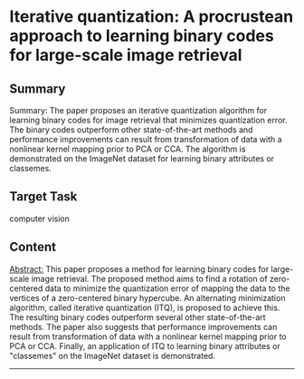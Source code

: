 # Iterative quantization: A procrustean approach to learning binary codes for large-scale image retrieval

## Summary

Summary: The paper proposes an iterative quantization algorithm for learning binary codes for image retrieval that minimizes quantization error. The binary codes outperform other state-of-the-art methods and performance improvements can result from transformation of data with a nonlinear kernel mapping prior to PCA or CCA. The algorithm is demonstrated on the ImageNet dataset for learning binary attributes or classemes.


## Target Task

computer vision

## Content

<Abstract:> This paper proposes a method for learning binary codes for large-scale image retrieval. The proposed method aims to find a rotation of zero-centered data to minimize the quantization error of mapping the data to the vertices of a zero-centered binary hypercube. An alternating minimization algorithm, called iterative quantization (ITQ), is proposed to achieve this. The resulting binary codes outperform several other state-of-the-art methods. The paper also suggests that performance improvements can result from transformation of data with a nonlinear kernel mapping prior to PCA or CCA. Finally, an application of ITQ to learning binary attributes or "classemes" on the ImageNet dataset is demonstrated.



---


